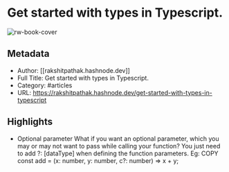 # Get started with types in Typescript.

![rw-book-cover](https://cdn.hashnode.com/res/hashnode/image/upload/v1611242173172/AOX1gE2jc.png)

## Metadata
- Author: [[rakshitpathak.hashnode.dev]]
- Full Title: Get started with types in Typescript.
- Category: #articles
- URL: https://rakshitpathak.hashnode.dev/get-started-with-types-in-typescript

## Highlights
- Optional parameter What if you want an optional parameter, which you may or may not want to pass while calling your function? You just need to add ?: [dataType] when defining the function parameters. Eg: COPY const add = (x: number, y: number, c?: number) => x + y;
